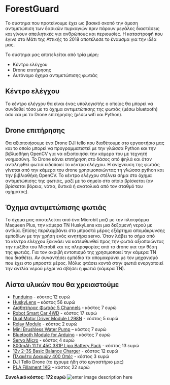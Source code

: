 # ForestGuard

Το σύστημα που προτείνουμε έχει ως βασικό σκοπό την άμεση αντιμετώπιση των δασικών πυρκαγιών πριν πάρουν μεγάλες διαστάσεις και γίνουν απειλητικές για ανθρώπους και περιουσίες. Η καταστροφή που έγινε στο Μάτι της Αττικής το 2018 αποτέλεσε το έναυσμα για την ιδέα μας.

Το σύστημα μας αποτελείται από τρία μέρη:

-   Κέντρο ελέγχου
-   Drone επιτήρησης
-   Αυτόνομο όχημα αντιμετώπισης φωτιάς
## Κέντρο ελέγχου

Το κέντρο ελέγχου θα είναι ένας υπολογιστής ο οποίος θα μπορεί να συνδεθεί τόσο με το όχημα αντιμετώπισης της φωτιάς (μέσω bluetooth) όσο και με το Drone επιτήρησης (μέσω wifi και Python).

## Drone επιτήρησης

Θα αξιοποιήσουμε ένα Drone DJI tello που διαθέτουμε στο εργαστήριο μας και το οποίο μπορεί να προγραμματιστεί με την γλώσσα Python και την βιβλιοθήκη OpenCV για να αξιοποιήσει την κάμερα του με τεχνητή νοημοσύνη. Το Drone κάνει επιτήρηση στο δάσος από ψηλά και όταν αντιληφθεί φωτιά ειδοποιεί το κέντρο ελέγχου. Η ανίχνευση της φωτιάς γίνεται από την κάμερα του drone χρησιμοποιώντας τη γλώσσα python και την βιβλιοθήκη OpenCV. Το κέντρο ελέγχου στέλνει σήμα στο όχημα αντιμετώπισης της φωτιάς, μαζί με το σημείο στο οποίο βρίσκεται (αν βρίσκεται βόρεια, νότια, δυτικά ή ανατολικά από τον σταθμό του οχήματος).

## Όχημα αντιμετώπισης φωτιάς

Το όχημα μας αποτελείται από ένα Microbit μαζί με την πλατφόρμα Maqueen Plus, την κάμερα ΤΝ HuskyLens και μια δεξαμενή νερού με αντλία. Επίσης περιλαμβάνει στο μπροστά μέρος εξάρτημα απομάκρυνσης εμποδίων με την χρήση ενός κινητήρα servo. Όταν λάβει το σήμα από  
το κέντρο ελέγχου ξεκινάει να κατευθυνθεί προς την φωτιά αξιοποιώντας την πυξίδα του Microbit και τις πληροφορίες από το drone για την θέση της φωτιάς. Για τον ακριβή εντοπισμό της χρησιμοποιεί την κάμερα ΤΝ που διαθέτει. Αν συναντήσει εμπόδια τα απομακρύνει με τον μηχανισμό που έχει στο μπροστά μέρος. Μόλις φτάσει κοντά στην φωτιά ενεργοποιεί την αντλία νερού μέχρι να σβήσει η φωτιά (κάμερα ΤΝ).

## Λίστα υλικών που θα χρειαστούμε

-   [Funduino](https://grobotronics.com/funduino-uno-rev3-arduino-uno-compatible.html) - κόστος 12 ευρώ
-   [HuskyLens](https://www.hellasdigital.gr/electronics/sensors/gravity-huskylens-an-easy-to-use-ai-machine-vision-sensor/) – κόστος 56 ευρώ
-   [Αισθητήρας Φωτιάς 5 Channels](https://grobotronics.com/flame-sensor-5-ch.html) - κόστος 7 ευρώ
-   [Robot Smart Car 4WD](https://grobotronics.com/robot-smart-car-4wd-chassis-26cm.html) - κόστος 17 ευρώ
-   [Dual Motor Driver Module L298N](https://grobotronics.com/dual-motor-driver-module-l298n.html) - κόστος 5 ευρώ
-   [Relay Module](https://grobotronics.com/relay-module-1-channel-5v-high-level-trigger-screw-terminals.html) - κόστος 2 ευρώ
-   [Mini Brushless Water Pump](https://grobotronics.com/mini-brushless-water-pump-12v-dc-240l-h-ad20p-1230a.html)  – κόστος 7 ευρώ
-   [Bluetooth Module for Arduino](https://grobotronics.com/bluetooth-module-for-arduino-hc05.html) - κόστος 7 ευρώ
-   [Servo Micro](https://grobotronics.com/servo-micro-1.5kg.cm-plastic-gears-feetech-fs90.html) - κόστος 4 ευρώ
-   [800mAh 11.1V 45C 3S1P Lipo Battery Pack](https://www.hellasdigital.gr/electronics/batteries/lipo/gens-ace-800mah-11.1v-40c-3s1p-lipo-battery-pack/) - κόστος 13 ευρώ
-   [12v 2-3S Basic Balance Charger](https://www.hellasdigital.gr/electronics/batteries/chargers/turnigy-12v-2-3s-basic-balance-charger/) - κόστος 12 ευρώ
-   [Πλακέτα Δοκιμών 400 Οπές](https://grobotronics.com/breadboard-400-tie-point-white-half-size.html) - κόστος 3 ευρώ
-   DJI Tello Drone (το έχουμε ήδη στο εργαστήριο μας)
-   [PLA Fillament 1KG](https://grobotronics.com/3d-printer-filament-devil-pla-1.75mm-pink-1kg.html)  – κόστος 22 ευρώ

**Συνολικό κόστος: 172 ευρώ**
![enter image description here](https://ppf.edu.gr/hackers/wp-content/uploads/2021/03/forest-guard.png)

